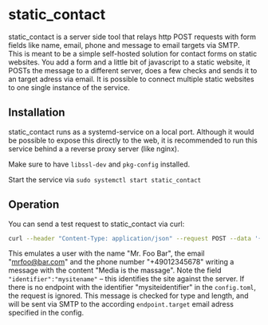 # static_contact

static_contact is a server side tool that relays http POST requests with form fields like name, email, phone and message to email targets via SMTP.  
This is meant to be a simple self-hosted solution for contact forms on static websites. You add a form and a little bit of javascript to a static website, it POSTs the message to a different server, does a few checks and sends it to an target adress via email. It is possible to connect multiple static websites to one single instance of the service.

## Installation
static_contact runs as a systemd-service on a local port. Although it would be possible to expose this directly to the web, it is recommended to run this service behind a a reverse proxy server (like nginx).

Make sure to have `libssl-dev` and `pkg-config` installed.

Start the service via `sudo systemctl start static_contact`

## Operation

You can send a test request to static_contact via curl:
```Bash
curl --header "Content-Type: application/json" --request POST --data '{"name":"Mr. Foo Bar", "email":"mrfoo@bar.com", "phone":"+49012345678", "message":"Media is the massage", "identifier":"mysiteidentifier"}' http://localhost:8088
```

This emulates a user with the name "Mr. Foo Bar", the email "mrfoo@bar.com" and the phone number "+49012345678" writing a message with the content "Media is the massage". Note the field `"identifier":"mysitename"` – this identifies the site against the server. If there is no endpoint with the identifier "mysiteidentifier" in the `config.toml`, the request is ignored. This message is checked for type and length, and will be sent via SMTP to the according `endpoint.target` email adress specified in the config.